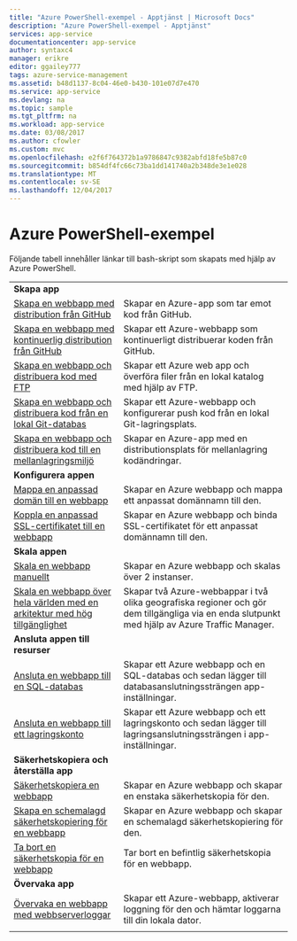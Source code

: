```yaml
---
title: "Azure PowerShell-exempel - Apptjänst | Microsoft Docs"
description: "Azure PowerShell-exempel - Apptjänst"
services: app-service
documentationcenter: app-service
author: syntaxc4
manager: erikre
editor: ggailey777
tags: azure-service-management
ms.assetid: b48d1137-8c04-46e0-b430-101e07d7e470
ms.service: app-service
ms.devlang: na
ms.topic: sample
ms.tgt_pltfrm: na
ms.workload: app-service
ms.date: 03/08/2017
ms.author: cfowler
ms.custom: mvc
ms.openlocfilehash: e2f6f764372b1a9786847c9382abfd18fe5b87c0
ms.sourcegitcommit: b854df4fc66c73ba1dd141740a2b348de3e1e028
ms.translationtype: MT
ms.contentlocale: sv-SE
ms.lasthandoff: 12/04/2017
---
```

# <a name="azure-powershell-samples"></a>Azure PowerShell-exempel

Följande tabell innehåller länkar till bash-skript som skapats med hjälp av Azure PowerShell.

| | |
|-|-|
|**Skapa app**||
| [Skapa en webbapp med distribution från GitHub](./scripts/app-service-powershell-deploy-github.md?toc=%2fpowershell%2fmodule%2ftoc.json)| Skapar en Azure-app som tar emot kod från GitHub. |
| [Skapa en webbapp med kontinuerlig distribution från GitHub](./scripts/app-service-powershell-continuous-deployment-github.md?toc=%2fpowershell%2fmodule%2ftoc.json)| Skapar ett Azure-webbapp som kontinuerligt distribuerar koden från GitHub. |
| [Skapa en webbapp och distribuera kod med FTP](./scripts/app-service-powershell-deploy-ftp.md?toc=%2fpowershell%2fmodule%2ftoc.json) | Skapar ett Azure web app och överföra filer från en lokal katalog med hjälp av FTP. |
| [Skapa en webbapp och distribuera kod från en lokal Git-databas](./scripts/app-service-powershell-deploy-local-git.md?toc=%2fpowershell%2fmodule%2ftoc.json) | Skapar ett Azure-webbapp och konfigurerar push kod från en lokal Git-lagringsplats. |
| [Skapa en webbapp och distribuera kod till en mellanlagringsmiljö](./scripts/app-service-powershell-deploy-staging-environment.md?toc=%2fpowershell%2fmodule%2ftoc.json) | Skapar en Azure-app med en distributionsplats för mellanlagring kodändringar. |
|**Konfigurera appen**||
| [Mappa en anpassad domän till en webbapp](./scripts/app-service-powershell-configure-custom-domain.md?toc=%2fpowershell%2fmodule%2ftoc.json)| Skapar en Azure webbapp och mappa ett anpassat domännamn till den. |
| [Koppla en anpassad SSL-certifikatet till en webbapp](./scripts/app-service-powershell-configure-ssl-certificate.md?toc=%2fpowershell%2fmodule%2ftoc.json)| Skapar en Azure webbapp och binda SSL-certifikatet för ett anpassat domännamn till den. |
|**Skala appen**||
| [Skala en webbapp manuellt](./scripts/app-service-powershell-scale-manual.md?toc=%2fpowershell%2fmodule%2ftoc.json) | Skapar en Azure webbapp och skalas över 2 instanser. |
| [Skala en webbapp över hela världen med en arkitektur med hög tillgänglighet](./scripts/app-service-powershell-scale-high-availability.md?toc=%2fpowershell%2fmodule%2ftoc.json) | Skapar två Azure-webbappar i två olika geografiska regioner och gör dem tillgängliga via en enda slutpunkt med hjälp av Azure Traffic Manager. |
|**Ansluta appen till resurser**||
| [Ansluta en webbapp till en SQL-databas](./scripts/app-service-powershell-connect-to-sql.md?toc=%2fpowershell%2fmodule%2ftoc.json)| Skapar ett Azure webbapp och en SQL-databas och sedan lägger till databasanslutningssträngen app-inställningar. |
| [Ansluta en webbapp till ett lagringskonto](./scripts/app-service-powershell-connect-to-storage.md?toc=%2fpowershell%2fmodule%2ftoc.json)| Skapar ett Azure webbapp och ett lagringskonto och sedan lägger till lagringsanslutningssträngen i app-inställningar. |
|**Säkerhetskopiera och återställa app**||
| [Säkerhetskopiera en webbapp](./scripts/app-service-powershell-backup-onetime.md?toc=%2fpowershell%2fmodule%2ftoc.json) | Skapar en Azure webbapp och skapar en enstaka säkerhetskopia för den. |
| [Skapa en schemalagd säkerhetskopiering för en webbapp](./scripts/app-service-powershell-backup-scheduled.md?toc=%2fpowershell%2fmodule%2ftoc.json) | Skapar en Azure webbapp och skapar en schemalagd säkerhetskopiering för den. |
| [Ta bort en säkerhetskopia för en webbapp](./scripts/app-service-powershell-backup-delete.md?toc=%2fpowershell%2fmodule%2ftoc.json) | Tar bort en befintlig säkerhetskopia för en webbapp. |
|**Övervaka app**||
| [Övervaka en webbapp med webbserverloggar](./scripts/app-service-powershell-monitor.md?toc=%2fpowershell%2fmodule%2ftoc.json) | Skapar ett Azure-webbapp, aktiverar loggning för den och hämtar loggarna till din lokala dator. |
| | |
